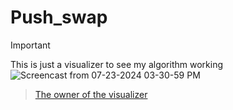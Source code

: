 # Push_swap

> [!IMPORTANT]  
> This is just a visualizer to see my algorithm working
![Screencast from 07-23-2024 03-30-59 PM](https://github.com/user-attachments/assets/7d870e18-7d3e-4955-841c-fe0c242b4708)
> ><p><a href="https://github.com/o-reo/push_swap_visualizer">The owner of the visualizer</a></p>
